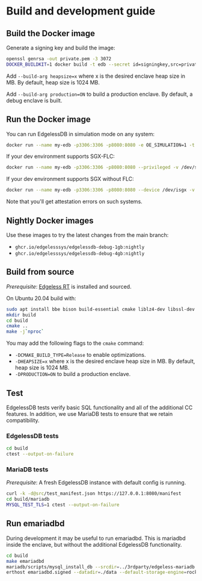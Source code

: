 # Build and development guide

## Build the Docker image
Generate a signing key and build the image:
```sh
openssl genrsa -out private.pem -3 3072
DOCKER_BUILDKIT=1 docker build -t edb --secret id=signingkey,src=private.pem - < Dockerfile
```

Add `--build-arg heapsize=x` where x is the desired enclave heap size in MB. By default, heap size is 1024 MB.

Add `--build-arg production=ON` to build a production enclave. By default, a debug enclave is built.

## Run the Docker image
You can run EdgelessDB in simulation mode on any system:
```sh
docker run --name my-edb -p3306:3306 -p8080:8080 -e OE_SIMULATION=1 -t edb
```

If your dev environment supports SGX-FLC:
```sh
docker run --name my-edb -p3306:3306 -p8080:8080 --privileged -v /dev/sgx:/dev/sgx -t edb
```

If your dev environment supports SGX without FLC:
```sh
docker run --name my-edb -p3306:3306 -p8080:8080 --device /dev/isgx -v /var/run/aesmd:/var/run/aesmd -t edb
```
Note that you'll get attestation errors on such systems.

## Nightly Docker images
Use these images to try the latest changes from the main branch:
* `ghcr.io/edgelesssys/edgelessdb-debug-1gb:nightly`
* `ghcr.io/edgelesssys/edgelessdb-debug-4gb:nightly`

## Build from source
*Prerequisite*: [Edgeless RT](https://github.com/edgelesssys/edgelessrt) is installed and sourced.

On Ubuntu 20.04 build with:
```sh
sudo apt install bbe bison build-essential cmake liblz4-dev libssl-dev zlib1g-dev
mkdir build
cd build
cmake ..
make -j`nproc`
```

You may add the following flags to the `cmake` command:
* `-DCMAKE_BUILD_TYPE=Release` to enable optimizations.
* `-DHEAPSIZE=x` where x is the desired enclave heap size in MB. By default, heap size is 1024 MB.
* `-DPRODUCTION=ON` to build a production enclave.

## Test
EdgelessDB tests verify basic SQL functionality and all of the additional CC features. In addition, we use MariaDB tests to ensure that we retain compatibility.

### EdgelessDB tests
```sh
cd build
ctest --output-on-failure
```

### MariaDB tests
*Prerequisite*: A fresh EdgelessDB instance with default config is running.
```sh
curl -k -d@src/test_manifest.json https://127.0.0.1:8080/manifest
cd build/mariadb
MYSQL_TEST_TLS=1 ctest --output-on-failure
```

## Run emariadbd
During development it may be useful to run emariadbd. This is mariadbd inside the enclave, but without the additional EdgelessDB functionality.
```sh
cd build
make emariadbd
mariadb/scripts/mysql_install_db --srcdir=../3rdparty/edgeless-mariadb --auth-root-authentication-method=normal
erthost emariadbd.signed --datadir=./data --default-storage-engine=rocksdb
```
